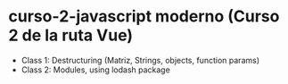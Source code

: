 # curso-2-javascript moderno (Curso 2 de la ruta Vue)

* Class 1: Destructuring (Matriz, Strings, objects, function params)
* Class 2: Modules, using lodash package